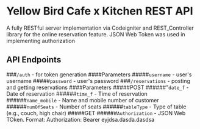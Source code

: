 # Yellow Bird Cafe x Kitchen REST API
A fully RESTful server implementation via Codeigniter and REST_Controller library for the online reservation feature. JSON Web Token was used in implementing authorization

## API Endpoints
###`/auth` - for token generation
####Parameters
#####`username` - user's username
#####`password` - user's password
###`/reservations` - posting and getting reservations
####Parameters
#####POST
######"`date_f` - Date of reservation
######`time_f` - Time of reservation
######`name_mobile` - Name and mobile number of customer
######`numOfSeats` - Number of seats
######`tableType` - Type of table (e.g., couch, high chair)
#####GET
######`Authorization` - JSON Web TOken. Format: Authorization: Bearer eyjdsa.dasda.dasdsa
